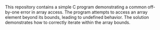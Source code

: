 This repository contains a simple C program demonstrating a common off-by-one error in array access. The program attempts to access an array element beyond its bounds, leading to undefined behavior. The solution demonstrates how to correctly iterate within the array bounds.